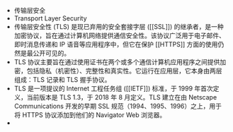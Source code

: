 - 传输层安全
- Transport Layer Security
- 传输层安全性 (TLS) 是现已弃用的安全套接字层 ([[SSL]]) 的继承者，是一种加密协议，旨在通过计算机网络提供通信安全性。该协议广泛用于电子邮件、即时消息传递和 IP 语音等应用程序中，但它在保护 [[HTTPS]] 方面的使用仍然是最公开可见的。
- TLS 协议主要旨在通过使用证书在两个或多个通信计算机应用程序之间提供加密，包括隐私（机密性）、完整性和真实性。它运行在应用层，它本身由两层组成：TLS 记录和 TLS 握手协议。
- TLS 是一项提议的 Internet 工程任务组 ([[IETF]]) 标准，于 1999 年首次定义，当前版本是 TLS 1.3，于 2018 年 8 月定义。TLS 建立在由 Netscape Communications 开发的早期 SSL 规范（1994、1995、1996）之上，用于将 HTTPS 协议添加到他们的 Navigator Web 浏览器。
-